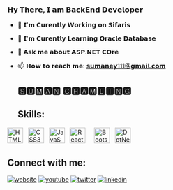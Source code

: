 ### 𝗛𝘆 𝗧𝗵𝗲𝗿𝗲, 𝗜 𝗮𝗺 𝗕𝗮𝗰𝗸𝗘𝗻𝗱 𝗗𝗲𝘃𝗲𝗹𝗼𝗽𝗲𝗿

- 🔭 𝗜'𝗺 𝗖𝘂𝗿𝗲𝗻𝘁𝗹𝘆 𝗪𝗼𝗿𝗸𝗶𝗻𝗴 𝗼𝗻 𝗦𝗶𝗳𝗮𝗿𝗶𝘀
- 🌱 𝗜'𝗺 𝗖𝘂𝗿𝗲𝗻𝘁𝗹𝘆 𝗟𝗲𝗮𝗿𝗻𝗶𝗻𝗴 𝗢𝗿𝗮𝗰𝗹𝗲 𝗗𝗮𝘁𝗮𝗯𝗮𝘀𝗲
- 💬 𝗔𝘀𝗸 𝗺𝗲 𝗮𝗯𝗼𝘂𝘁 𝗔𝗦𝗣.𝗡𝗘𝗧 𝗖𝗢𝗿𝗲
- 📫 𝗛𝗼𝘄 𝘁𝗼 𝗿𝗲𝗮𝗰𝗵 𝗺𝗲: 𝘀𝘂𝗺𝗮𝗻𝗲𝘆111@𝗴𝗺𝗮𝗶𝗹.𝗰𝗼𝗺

  ## 🆂🆄🅼🅰🅽 🅲🅷🅰🅼🅻🅸🅽🅶

  ## Skills:
<p align="left">
<a href="https://developer.mozilla.org/en-US/docs/Glossary/HTML5" target="_blank" rel="noreferrer"><img src="https://raw.githubusercontent.com/danielcranney/readme-generator/main/public/icons/skills/html5-colored.svg" width="36" height="36" alt="HTML5" /></a> &nbsp;
<a href="https://www.w3.org/TR/CSS/#css" target="_blank" rel="noreferrer"><img src="https://raw.githubusercontent.com/danielcranney/readme-generator/main/public/icons/skills/css3-colored.svg" width="36" height="36" alt="CSS3" /></a> &nbsp;
 <a href="https://developer.mozilla.org/en-US/docs/Web/JavaScript" target="_blank" rel="noreferrer"><img src="https://raw.githubusercontent.com/danielcranney/readme-generator/main/public/icons/skills/javascript-colored.svg" width="36" height="36" alt="JavaScript" /></a> &nbsp;
<a href="https://reactjs.org/" target="_blank" rel="noreferrer"><img src="https://raw.githubusercontent.com/danielcranney/readme-generator/main/public/icons/skills/react-colored.svg" width="36" height="36" alt="React" /></a> &nbsp; <a href="https://sass-lang.com/" target="_blank" rel="noreferrer"></a> &nbsp; <a href="https://getbootstrap.com/" target="_blank" rel="noreferrer"><img src="https://raw.githubusercontent.com/danielcranney/readme-generator/main/public/icons/skills/bootstrap-colored.svg" width="36" height="36" alt="Bootstrap" /></a> &nbsp; <a href="https://learn.microsoft.com/en-us/dotnet/" target="_blank" rel="noreferrer"><img src="https://th.bing.com/th/id/OIP.2jOYMim7RdeyGWJXu4dU2wHaHa?pid=ImgDet&rs=1" width="36" height="36" alt="DotNet" /></a>

## Connect with me:
[![website](https://img.shields.io/badge/web-A21432?style=for-the-badge&logo=globe&logoColor=white)](https://dlohani.com.np)
[![youtube](https://img.shields.io/badge/youtube-FF0000?style=for-the-badge&logo=youtube&logoColor=white)](https://www.youtube.com/results?search_query=gogthea)
[![twitter](https://img.shields.io/badge/Twitter-1DA1F2?style=for-the-badge&logo=twitter&logoColor=white)](https://www.instagram.com/arorapranav187/)
[![linkedin](https://img.shields.io/badge/LinkedIn-0077B5?style=for-the-badge&logo=linkedin&logoColor=white)](https://www.linkedin.com/in/suman-rai-2aa66b238/)

  
